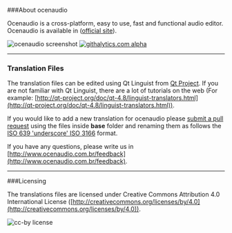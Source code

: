 ###About ocenaudio

Ocenaudio is a cross-platform, easy to use, fast and functional audio editor. Ocenaudio is available in ([official site](http://www.ocenaudio.com.br)).

![ocenaudio screenshot](http://www.ocenaudio.com.br/imgs/screenshot_mac01.png)
[![githalytics.com alpha](https://cruel-carlota.pagodabox.com/f985a3cd70ab45d59863fe856d09f80a "githalytics.com")](http://githalytics.com/ocenaudio/ocenaudio-translations)

___

### Translation Files

The translation files can be edited using Qt Linguist from [Qt Project](http://qt-project.org). If you are not familiar with Qt Linguist, there are a lot of tutorials on the web (For example:
[http://qt-project.org/doc/qt-4.8/linguist-translators.html](http://qt-project.org/doc/qt-4.8/linguist-translators.html)).

If you would like to add a new translation for ocenaudio please
[submit a pull request](https://github.com/ocenaudio/ocenaudio-translations/pull/new/master) using the files inside **base** folder and renaming them as follows the
[ISO 639 'underscore' ISO 3166](http://www.localeplanet.com/icu/) format.

If you have any questions, please write us in [http://www.ocenaudio.com.br/feedback](http://www.ocenaudio.com.br/feedback).

___

###Licensing

The translations files are licensed under Creative Commons Attribution 4.0 International License ([http://creativecommons.org/licenses/by/4.0](http://creativecommons.org/licenses/by/4.0)).

![cc-by license](http://i.creativecommons.org/l/by/4.0/88x31.png)
